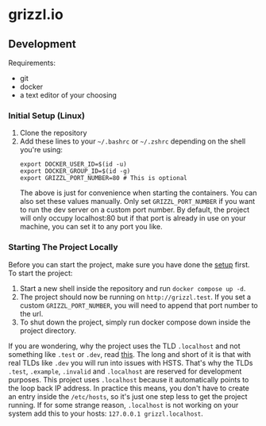 # grizzl.io

## Development
Requirements: 
- git
- docker
- a text editor of your choosing

### Initial Setup (Linux)
1. Clone the repository
2. Add these lines to your `~/.bashrc` or `~/.zshrc` depending on the shell you're using:
   ```
   export DOCKER_USER_ID=$(id -u)
   export DOCKER_GROUP_ID=$(id -g)
   export GRIZZL_PORT_NUMBER=80 # This is optional
   ```
   The above is just for convenience when starting the containers. You can also set these values manually. 
   Only set `GRIZZL_PORT_NUMBER` if you want to run the dev server on a custom port number. By default, the project 
   will only occupy localhost:80 but if that port is already in use on your machine, you can set it to any port you like.

### Starting The Project Locally
Before you can start the project, make sure you have done the [setup](#initial-setup-linux) first. 
To start the project:
1. Start a new shell inside the repository and run `docker compose up -d`.
2. The project should now be running on `http://grizzl.test`. If you set a custom `GRIZZL_PORT_NUMBER`, you will need 
   to append that port number to the url.
3. To shut down the project, simply run docker compose down inside the project directory.

If you are wondering, why the project uses the TLD `.localhost` and not something like `.test` or `.dev`, read 
[this](https://www.rfc-editor.org/rfc/rfc2606#section-2). The long and short of it is that with real TLDs like `.dev` 
you will run into issues with HSTS. That's why the TLDs `.test`, `.example`, `.invalid` and `.localhost` are reserved 
for development purposes. This project uses `.localhost` because it automatically points to the loop back IP address. In
practice this means, you don't have to create an entry inside the `/etc/hosts`, so it's just one step less to get the 
project running. If for some strange reason, `.localhost` is not working on your system add this to your hosts: 
`127.0.0.1 grizzl.localhost`.